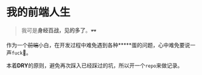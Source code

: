 # 我的前端人生

> 我可是**身经百战，见的多了**。🕶

作为一个<del>前端</del>小白，在开发过程中难免遇到各种**\***蛋的问题，心中难免要说一声`fuck`🐶。

本着**DRY**的原则，避免再次踩入已经踩过的坑，所以开一个`repo`来做记录。


